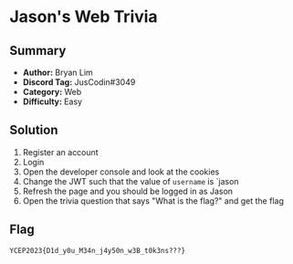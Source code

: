 Jason's Web Trivia
===

## Summary
* **Author:** Bryan Lim
* **Discord Tag:** JusCodin#3049
* **Category:** Web
* **Difficulty:** Easy

## Solution
1. Register an account
2. Login
3. Open the developer console and look at the cookies
4. Change the JWT such that the value of `username` is `jason
5. Refresh the page and you should be logged in as Jason
6. Open the trivia question that says "What is the flag?" and get the flag

## Flag
```
YCEP2023{D1d_y0u_M34n_j4y50n_w3B_t0k3ns???}
```